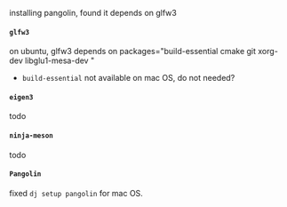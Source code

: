 installing pangolin, found it depends on glfw3

#### `glfw3`

on ubuntu, glfw3 depends on     packages="build-essential cmake git xorg-dev libglu1-mesa-dev "

* `build-essential` not available on mac OS, do not needed?

#### `eigen3`

todo

#### `ninja-meson`

todo

#### `Pangolin`

fixed `dj setup pangolin` for mac OS.